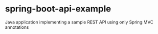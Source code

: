 # spring-boot-api-example
Java application implementing a sample REST API using only Spring MVC annotations
